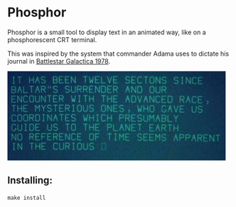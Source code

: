 # Phosphor

Phosphor is a small tool to display text in an animated way, like on a phosphorescent CRT terminal.

This was inspired by the system that commander Adama uses to dictate his journal
in [Battlestar Galactica 1978](http://battlestar.popapostle.com/html/episodes/BSG70/The-Man-With-Nine-Lives.htm).

![Adama's Journal](demo/Adamas-journal.jpg)

## Installing:

```
make install
```

